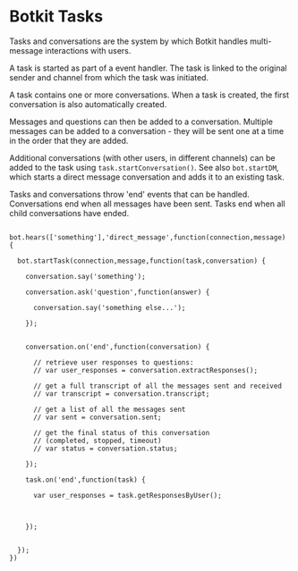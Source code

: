 # Botkit Tasks

Tasks and conversations are the system by which Botkit handles multi-message
interactions with users.

A task is started as part of a event handler.  The task is linked to the
original sender and channel from which the task was initiated.

A task contains one or more conversations.  When a task is created, the
first conversation is also automatically created.

Messages and questions can then be added to a conversation. Multiple messages
can be added to a conversation - they will be sent one at a time in the order
that they are added.

Additional conversations (with other users, in different channels) can be added
to the task using `task.startConversation()`.  See also `bot.startDM`, which
starts a direct message conversation and adds it to an existing task.

Tasks and conversations throw 'end' events that can be handled. Conversations
end when all messages have been sent.  Tasks end when all child conversations have
ended.


```

bot.hears(['something'],'direct_message',function(connection,message) {

  bot.startTask(connection,message,function(task,conversation) {

    conversation.say('something');

    conversation.ask('question',function(answer) {

      conversation.say('something else...');

    });


    conversation.on('end',function(conversation) {

      // retrieve user responses to questions:
      // var user_responses = conversation.extractResponses();

      // get a full transcript of all the messages sent and received
      // var transcript = conversation.transcript;

      // get a list of all the messages sent
      // var sent = conversation.sent;

      // get the final status of this conversation
      // (completed, stopped, timeout)
      // var status = conversation.status;

    });

    task.on('end',function(task) {

      var user_responses = task.getResponsesByUser();



    });


  });
})
